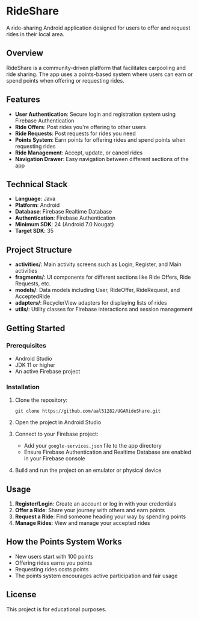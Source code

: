 # RideShare

A ride-sharing Android application designed for users to offer and request rides in their local area.

## Overview

RideShare is a community-driven platform that facilitates carpooling and ride sharing. The app uses a points-based system where users can earn or spend points when offering or requesting rides.

## Features

- **User Authentication**: Secure login and registration system using Firebase Authentication
- **Ride Offers**: Post rides you're offering to other users
- **Ride Requests**: Post requests for rides you need
- **Points System**: Earn points for offering rides and spend points when requesting rides
- **Ride Management**: Accept, update, or cancel rides
- **Navigation Drawer**: Easy navigation between different sections of the app

## Technical Stack

- **Language**: Java
- **Platform**: Android
- **Database**: Firebase Realtime Database
- **Authentication**: Firebase Authentication
- **Minimum SDK**: 24 (Android 7.0 Nougat)
- **Target SDK**: 35

## Project Structure

- **activities/**: Main activity screens such as Login, Register, and Main activities
- **fragments/**: UI components for different sections like Ride Offers, Ride Requests, etc.
- **models/**: Data models including User, RideOffer, RideRequest, and AcceptedRide
- **adapters/**: RecyclerView adapters for displaying lists of rides
- **utils/**: Utility classes for Firebase interactions and session management

## Getting Started

### Prerequisites

- Android Studio
- JDK 11 or higher
- An active Firebase project

### Installation

1. Clone the repository:

   ```
   git clone https://github.com/aal51282/UGARideShare.git
   ```

2. Open the project in Android Studio

3. Connect to your Firebase project:

   - Add your `google-services.json` file to the app directory
   - Ensure Firebase Authentication and Realtime Database are enabled in your Firebase console

4. Build and run the project on an emulator or physical device

## Usage

1. **Register/Login**: Create an account or log in with your credentials
2. **Offer a Ride**: Share your journey with others and earn points
3. **Request a Ride**: Find someone heading your way by spending points
4. **Manage Rides**: View and manage your accepted rides

## How the Points System Works

- New users start with 100 points
- Offering rides earns you points
- Requesting rides costs points
- The points system encourages active participation and fair usage

## License

This project is for educational purposes.
